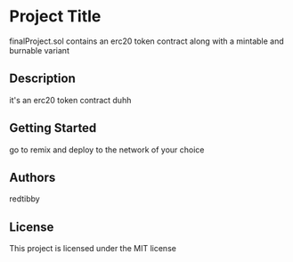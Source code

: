# Project Title

finalProject.sol contains an erc20 token contract along with a mintable and burnable variant

## Description

it's an erc20 token contract duhh

## Getting Started
go to remix and deploy to the network of your choice

## Authors

redtibby


## License

This project is licensed under the MIT license
